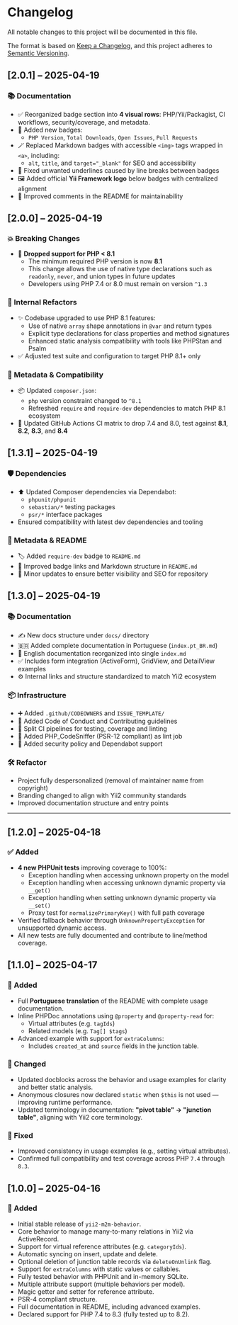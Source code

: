 # Changelog

All notable changes to this project will be documented in this file.

The format is based on [Keep a Changelog](https://keepachangelog.com/en/1.0.0/),
and this project adheres to [Semantic Versioning](https://semver.org/spec/v2.0.0.html).

## [2.0.1] – 2025-04-19

### 📚 Documentation

- ✅ Reorganized badge section into **4 visual rows**: PHP/Yii/Packagist, CI workflows, security/coverage, and metadata.
- 🧩 Added new badges:
  - `PHP Version`, `Total Downloads`, `Open Issues`, `Pull Requests`
- 🪄 Replaced Markdown badges with accessible `<img>` tags wrapped in `<a>`, including:
  - `alt`, `title`, and `target="_blank"` for SEO and accessibility
- 🎨 Fixed unwanted underlines caused by line breaks between badges
- 🖼️ Added official **Yii Framework logo** below badges with centralized alignment
- 📝 Improved comments in the README for maintainability

## [2.0.0] – 2025-04-19

### 💥 Breaking Changes

- 🐘 **Dropped support for PHP < 8.1**
  - The minimum required PHP version is now **8.1**
  - This change allows the use of native type declarations such as `readonly`, `never`, and union types in future updates
  - Developers using PHP 7.4 or 8.0 must remain on version `^1.3`

### 🧰 Internal Refactors

- ✨ Codebase upgraded to use PHP 8.1 features:
  - Use of native `array` shape annotations in `@var` and return types
  - Explicit type declarations for class properties and method signatures
  - Enhanced static analysis compatibility with tools like PHPStan and Psalm
- ✅ Adjusted test suite and configuration to target PHP 8.1+ only

### 📛 Metadata & Compatibility

- 📦 Updated `composer.json`:
  - `php` version constraint changed to `^8.1`
  - Refreshed `require` and `require-dev` dependencies to match PHP 8.1 ecosystem
- 🔁 Updated GitHub Actions CI matrix to drop 7.4 and 8.0, test against **8.1**, **8.2**, **8.3**, and **8.4**

## [1.3.1] – 2025-04-19

### 🛡️ Dependencies

- ⬆️ Updated Composer dependencies via Dependabot:
  - `phpunit/phpunit`
  - `sebastian/*` testing packages
  - `psr/*` interface packages
- Ensured compatibility with latest dev dependencies and tooling

### 📛 Metadata & README

- 🏷️ Added `require-dev` badge to `README.md`
- 🔗 Improved badge links and Markdown structure in `README.md`
- 🎯 Minor updates to ensure better visibility and SEO for repository

## [1.3.0] – 2025-04-19

### 📚 Documentation

- ✍️ New docs structure under `docs/` directory
- 🇧🇷 Added complete documentation in Portuguese (`index.pt_BR.md`)
- 📘 English documentation reorganized into single `index.md`
- ✅ Includes form integration (ActiveForm), GridView, and DetailView examples
- ⚙️ Internal links and structure standardized to match Yii2 ecosystem

### 📦 Infrastructure

- ➕ Added `.github/CODEOWNERS` and `ISSUE_TEMPLATE/`
- 🧪 Added Code of Conduct and Contributing guidelines
- 🧰 Split CI pipelines for testing, coverage and linting
- 🐘 Added PHP_CodeSniffer (PSR-12 compliant) as lint job
- 🔐 Added security policy and Dependabot support

### 🛠️ Refactor

- Project fully despersonalized (removal of maintainer name from copyright)
- Branding changed to align with Yii2 community standards
- Improved documentation structure and entry points

---

## [1.2.0] – 2025-04-18

### ✅ Added

- **4 new PHPUnit tests** improving coverage to 100%:
  - Exception handling when accessing unknown property on the model
  - Exception handling when accessing unknown dynamic property via `__get()`
  - Exception handling when setting unknown dynamic property via `__set()`
  - Proxy test for `normalizePrimaryKey()` with full path coverage
- Verified fallback behavior through `UnknownPropertyException` for unsupported dynamic access.
- All new tests are fully documented and contribute to line/method coverage.

## [1.1.0] – 2025-04-17

### 🚀 Added

- Full **Portuguese translation** of the README with complete usage documentation.
- Inline PHPDoc annotations using `@property` and `@property-read` for:
  - Virtual attributes (e.g. `tagIds`)
  - Related models (e.g. `Tag[] $tags`)
- Advanced example with support for `extraColumns`:
  - Includes `created_at` and `source` fields in the junction table.

### 🧼 Changed

- Updated docblocks across the behavior and usage examples for clarity and better static analysis.
- Anonymous closures now declared `static` when `$this` is not used — improving runtime performance.
- Updated terminology in documentation: **"pivot table" → "junction table"**, aligning with Yii2 core terminology.

### 🐛 Fixed

- Improved consistency in usage examples (e.g., setting virtual attributes).
- Confirmed full compatibility and test coverage across PHP `7.4` through `8.3`.

## [1.0.0] – 2025-04-16

### 🎉 Added

- Initial stable release of `yii2-m2m-behavior`.
- Core behavior to manage many-to-many relations in Yii2 via ActiveRecord.
- Support for virtual reference attributes (e.g. `categoryIds`).
- Automatic syncing on insert, update and delete.
- Optional deletion of junction table records via `deleteOnUnlink` flag.
- Support for `extraColumns` with static values or callables.
- Fully tested behavior with PHPUnit and in-memory SQLite.
- Multiple attribute support (multiple behaviors per model).
- Magic getter and setter for reference attribute.
- PSR-4 compliant structure.
- Full documentation in README, including advanced examples.
- Declared support for PHP 7.4 to 8.3 (fully tested up to 8.2).
